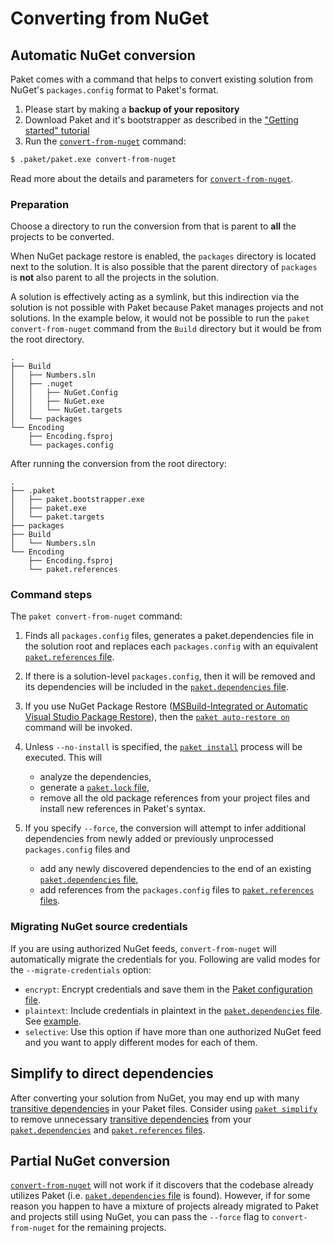 # Converting from NuGet

## Automatic NuGet conversion

Paket comes with a command that helps to convert existing solution from NuGet's
`packages.config` format to Paket's format.

1. Please start by making a **backup of your repository**
1. Download Paket and it's bootstrapper as described in the
   ["Getting started" tutorial](getting-started.html#Downloading-Paket-and-it-s-BootStrapper)
1. Run the [`convert-from-nuget`](paket-convert-from-nuget.html) command:

```sh
$ .paket/paket.exe convert-from-nuget
```

Read more about the details and parameters for
[`convert-from-nuget`](paket-convert-from-nuget.html).

### Preparation

Choose a directory to run the conversion from that is parent to **all** the
projects to be converted.

When NuGet package restore is enabled, the `packages` directory is located next
to the solution. It is also possible that the parent directory of `packages` is
**not** also parent to all the projects in the solution.

A solution is effectively acting as a symlink, but this indirection via the
solution is not possible with Paket because Paket manages projects and not
solutions. In the example below, it would not be possible to run the
`paket convert-from-nuget` command from the `Build` directory but it would be
from the root directory.

```text
.
├── Build
│   ├── Numbers.sln
│   ├── .nuget
│   │   ├── NuGet.Config
│   │   ├── NuGet.exe
│   │   └── NuGet.targets
│   └── packages
└── Encoding
    ├── Encoding.fsproj
    └── packages.config
```

After running the conversion from the root directory:

```text
.
├── .paket
│   ├── paket.bootstrapper.exe
│   ├── paket.exe
│   └── paket.targets
├── packages
├── Build
│   └── Numbers.sln
└── Encoding
    ├── Encoding.fsproj
    └── paket.references
```

### Command steps

The `paket convert-from-nuget` command:

1. Finds all `packages.config` files, generates a paket.dependencies file in the
   solution root and replaces each `packages.config` with an equivalent
   [`paket.references` file](references-files.html).
1. If there is a solution-level `packages.config`, then it will be removed and
   its dependencies will be included in the
   [`paket.dependencies` file](dependencies-file.html).
1. If you use NuGet Package Restore
   ([MSBuild-Integrated or Automatic Visual Studio Package Restore](http://docs.nuget.org/docs/workflows/migrating-to-automatic-package-restore)),
   then the [`paket auto-restore on`](paket-auto-restore.html) command will be
   invoked.
1. Unless `--no-install` is specified, the
   [`paket install`](paket-install.html) process will be executed. This will

   * analyze the dependencies,
   * generate a [`paket.lock` file](lock-file.html),
   * remove all the old package references from your project files and install
     new references in Paket's syntax.

1. If you specify `--force`, the conversion will attempt to infer additional
   dependencies from newly added or previously unprocessed `packages.config`
   files and

   * add any newly discovered dependencies to the end of an existing
     [`paket.dependencies` file](dependencies-file.html),
   * add references from the `packages.config` files to
     [`paket.references` files](references-files.html).

### Migrating NuGet source credentials

If you are using authorized NuGet feeds, `convert-from-nuget` will automatically
migrate the credentials for you. Following are valid modes for the
`--migrate-credentials` option:

* `encrypt`: Encrypt credentials and save them in the
  [Paket configuration file](paket-config.html).
* `plaintext`: Include credentials in plaintext in the
  [`paket.dependencies` file](dependencies-file.html).
  See [example](nuget-dependencies.html#plaintext-credentials).
* `selective`: Use this option if have more than one authorized NuGet
  feed and you want to apply different modes for each of them.

## Simplify to direct dependencies

After converting your solution from NuGet, you may end up with many
[transitive dependencies](faq.html#transitive) in your Paket files. Consider
using [`paket simplify`](paket-simplify.html) to remove unnecessary
[transitive dependencies](faq.html#transitive) from your
[`paket.dependencies`](dependencies-file.html) and
[`paket.references` files](references-files.html).

## Partial NuGet conversion

[`convert-from-nuget`](paket-convert-from-nuget.html) will not work if it
discovers that the codebase already utilizes Paket (i.e.
[`paket.dependencies` file](dependencies-file.html) is found). However, if for
some reason you happen to have a mixture of projects already migrated to Paket
and projects still using NuGet, you can pass the `--force` flag to
`convert-from-nuget` for the remaining projects.
